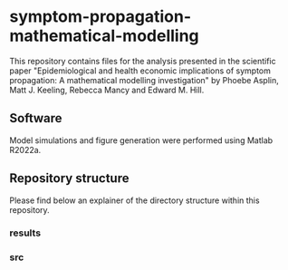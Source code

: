 # symptom-propagation-mathematical-modelling
This repository contains files for the analysis presented in the scientific paper "Epidemiological and health economic implications of symptom propagation: A mathematical modelling investigation" by Phoebe Asplin, Matt J. Keeling, Rebecca Mancy and Edward M. Hill.

## Software
Model simulations and figure generation were performed using Matlab R2022a.

## Repository structure
Please find below an explainer of the directory structure within this repository.

### results

### src

